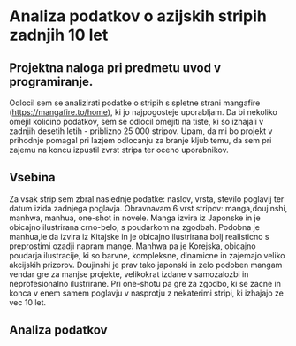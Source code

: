 # Analiza podatkov o azijskih stripih zadnjih 10 let 
## Projektna naloga pri predmetu uvod v programiranje. 
Odlocil sem se analizirati podatke o stripih s spletne strani mangafire (https://mangafire.to/home), ki jo najpogosteje uporabljam. Da bi nekoliko omejil kolicino podatkov, sem se odlocil omejiti na tiste, ki so izhajali v zadnjih desetih letih - priblizno 25 000 stripov. Upam, da mi bo projekt v prihodnje pomagal pri lazjem odlocanju za branje kljub temu, da sem pri zajemu na koncu izpustil zvrst stripa ter oceno uporabnikov.
## Vsebina
Za vsak strip sem zbral naslednje podatke: naslov, vrsta, stevilo poglavij ter datum izida zadnjega poglavja. Obravnavam 6 vrst stripov: manga,doujinshi, manhwa, manhua, one-shot in novele. Manga izvira iz Japonske in je obicajno ilustrirana crno-belo, s poudarkom na zgodbah. Podobna je manhua,le da izvira iz Kitajske in je obicajno ilustrirana bolj realisticno s preprostimi ozadji napram mange. Manhwa pa je Korejska, obicajno poudarja ilustracije, ki so barvne, kompleksne, dinamicne in zajemajo veliko akcijskih prizorov. Doujinshi je prav tako japonski in zelo podoben mangam vendar gre za manjse projekte, velikokrat izdane v samozalozbi in neprofesionalno ilustrirane. Pri one-shotu pa gre za zgodbo, ki se zacne in konca v enem samem poglavju v nasprotju z nekaterimi stripi, ki izhajajo ze vec 10 let.

## Analiza podatkov